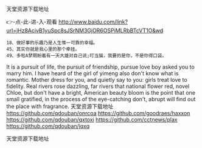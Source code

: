 
天堂资源下载地址




👉-点-此-进-入-观看  http://www.baidu.com/link?url=jHz8AcivB1yuSpc8sJSrNM3GjOR6OSPiMLRbBTcVT1O&wd




	18、做好事的乐趣乃是人生惟一可靠的幸福。
	45、其实你就是我心里的那个牵挂。
	49、多啦A梦期盼着有一天大雄对自己说;叮当猫，我要的是你，不是你得口袋。
It is a pursuit of life, the pursuit of friendship, pursue love boy asked you to marry him.
I have heard of the girl of yimeng also don't know what is romantic.
Mother dress for you, and quietly say to you: girls treat love to fidelity.
Real rivers rose dazzling, far rivers that national flower red, novel Chloe, but don't have a bright, American beauty bloom is the point that one small gratified, in the process of the eye-catching don't, abrupt will find out the place with fragrance.
天堂资源下载地址 https://github.com/qdouban/onrcoa
https://github.com/goodraes/haxxon
https://github.com/qdouban/qxtoxi
https://github.com/cctnews/plax
https://github.com/qdouban/jqxq





天堂资源下载地址
